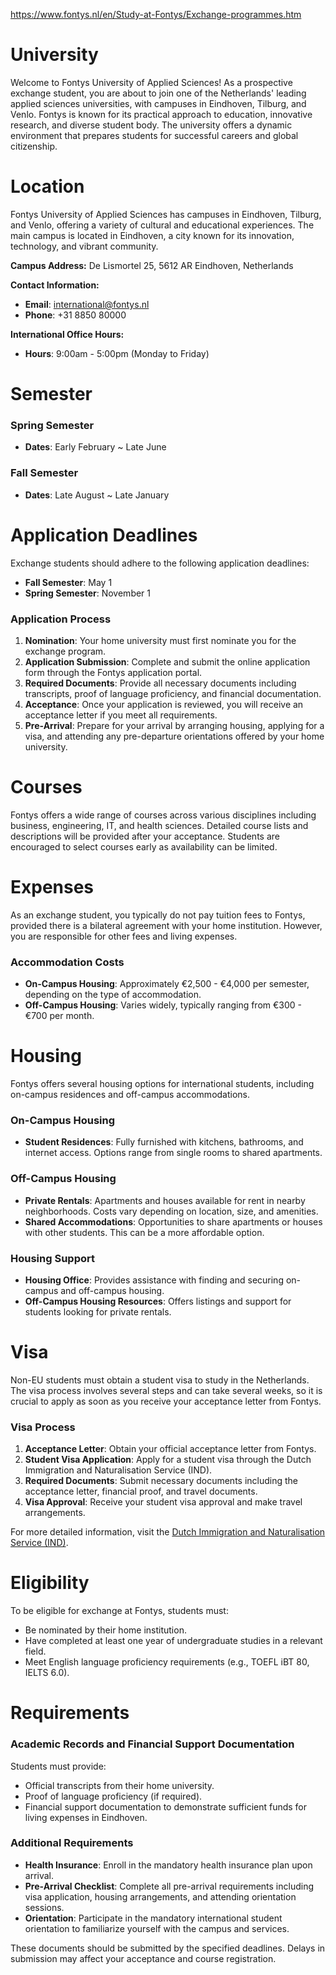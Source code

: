 https://www.fontys.nl/en/Study-at-Fontys/Exchange-programmes.htm

# University

Welcome to Fontys University of Applied Sciences! As a prospective exchange student, you are about to join one of the Netherlands' leading applied sciences universities, with campuses in Eindhoven, Tilburg, and Venlo. Fontys is known for its practical approach to education, innovative research, and diverse student body. The university offers a dynamic environment that prepares students for successful careers and global citizenship.

# Location

Fontys University of Applied Sciences has campuses in Eindhoven, Tilburg, and Venlo, offering a variety of cultural and educational experiences. The main campus is located in Eindhoven, a city known for its innovation, technology, and vibrant community.

**Campus Address:**
De Lismortel 25, 5612 AR Eindhoven, Netherlands

**Contact Information:**

- **Email**: international@fontys.nl
- **Phone**: +31 8850 80000

**International Office Hours:**

- **Hours**: 9:00am - 5:00pm (Monday to Friday)

# Semester

### Spring Semester

- **Dates**: Early February ~ Late June

### Fall Semester

- **Dates**: Late August ~ Late January

# Application Deadlines

Exchange students should adhere to the following application deadlines:

- **Fall Semester**: May 1
- **Spring Semester**: November 1

### Application Process

1. **Nomination**: Your home university must first nominate you for the exchange program.
2. **Application Submission**: Complete and submit the online application form through the Fontys application portal.
3. **Required Documents**: Provide all necessary documents including transcripts, proof of language proficiency, and financial documentation.
4. **Acceptance**: Once your application is reviewed, you will receive an acceptance letter if you meet all requirements.
5. **Pre-Arrival**: Prepare for your arrival by arranging housing, applying for a visa, and attending any pre-departure orientations offered by your home university.

# Courses

Fontys offers a wide range of courses across various disciplines including business, engineering, IT, and health sciences. Detailed course lists and descriptions will be provided after your acceptance. Students are encouraged to select courses early as availability can be limited.

# Expenses

As an exchange student, you typically do not pay tuition fees to Fontys, provided there is a bilateral agreement with your home institution. However, you are responsible for other fees and living expenses.

### Accommodation Costs

- **On-Campus Housing**: Approximately €2,500 - €4,000 per semester, depending on the type of accommodation.
- **Off-Campus Housing**: Varies widely, typically ranging from €300 - €700 per month.

# Housing

Fontys offers several housing options for international students, including on-campus residences and off-campus accommodations.

### On-Campus Housing

- **Student Residences**: Fully furnished with kitchens, bathrooms, and internet access. Options range from single rooms to shared apartments.

### Off-Campus Housing

- **Private Rentals**: Apartments and houses available for rent in nearby neighborhoods. Costs vary depending on location, size, and amenities.
- **Shared Accommodations**: Opportunities to share apartments or houses with other students. This can be a more affordable option.

### Housing Support

- **Housing Office**: Provides assistance with finding and securing on-campus and off-campus housing.
- **Off-Campus Housing Resources**: Offers listings and support for students looking for private rentals.

# Visa

Non-EU students must obtain a student visa to study in the Netherlands. The visa process involves several steps and can take several weeks, so it is crucial to apply as soon as you receive your acceptance letter from Fontys.

### Visa Process

1. **Acceptance Letter**: Obtain your official acceptance letter from Fontys.
2. **Student Visa Application**: Apply for a student visa through the Dutch Immigration and Naturalisation Service (IND).
3. **Required Documents**: Submit necessary documents including the acceptance letter, financial proof, and travel documents.
4. **Visa Approval**: Receive your student visa approval and make travel arrangements.

For more detailed information, visit the [Dutch Immigration and Naturalisation Service (IND)](https://ind.nl/en/education).

# Eligibility

To be eligible for exchange at Fontys, students must:

- Be nominated by their home institution.
- Have completed at least one year of undergraduate studies in a relevant field.
- Meet English language proficiency requirements (e.g., TOEFL iBT 80, IELTS 6.0).

# Requirements

### Academic Records and Financial Support Documentation

Students must provide:

- Official transcripts from their home university.
- Proof of language proficiency (if required).
- Financial support documentation to demonstrate sufficient funds for living expenses in Eindhoven.

### Additional Requirements

- **Health Insurance**: Enroll in the mandatory health insurance plan upon arrival.
- **Pre-Arrival Checklist**: Complete all pre-arrival requirements including visa application, housing arrangements, and attending orientation sessions.
- **Orientation**: Participate in the mandatory international student orientation to familiarize yourself with the campus and services.

These documents should be submitted by the specified deadlines. Delays in submission may affect your acceptance and course registration.
